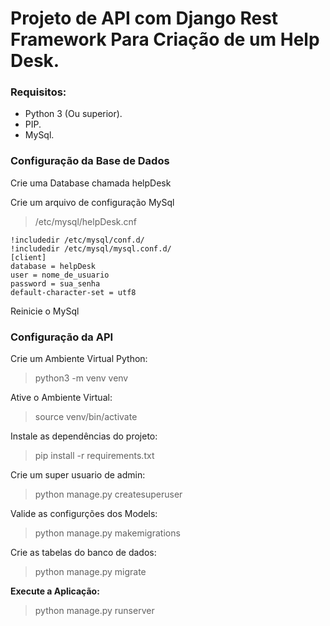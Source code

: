 # Projeto de API com Django Rest Framework Para Criação de um Help Desk.

### Requisitos:
<ul>
    <li>Python 3 (Ou superior).</li>
    <li>PIP.</li>
    <li>MySql.</li>
</ul>

### Configuração da Base de Dados

Crie uma Database chamada helpDesk

Crie um arquivo de configuração MySql
> /etc/mysql/helpDesk.cnf

```
!includedir /etc/mysql/conf.d/
!includedir /etc/mysql/mysql.conf.d/
[client]
database = helpDesk
user = nome_de_usuario
password = sua_senha
default-character-set = utf8
```
Reinicie o MySql

### Configuração da API


Crie um Ambiente Virtual Python:
> python3 -m venv venv

Ative o Ambiente Virtual:
> source venv/bin/activate

Instale as dependências do projeto:
> pip install -r requirements.txt

Crie um super usuario de admin:
> python manage.py createsuperuser

Valide as configurções dos Models:
> python manage.py makemigrations

Crie as tabelas do banco de dados:
> python manage.py migrate

<strong>Execute a Aplicação:</strong>
> python manage.py runserver

